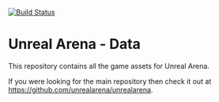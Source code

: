 [![Build Status](https://travis-ci.org/unrealarena/unrealarena-data.svg?branch=master)](https://travis-ci.org/unrealarena/unrealarena-data)

# Unreal Arena - Data

This repository contains all the game assets for Unreal Arena.

If you were looking for the main repository then check it out at
<https://github.com/unrealarena/unrealarena>.
